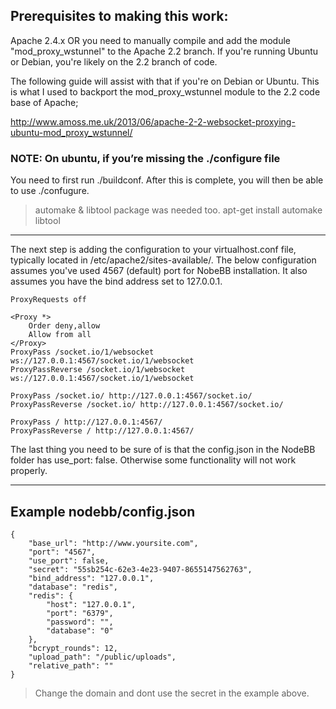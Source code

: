 ## Prerequisites to making this work:
Apache 2.4.x OR you need to manually compile and add the module "mod_proxy_wstunnel" to the Apache 2.2 branch. If you're running Ubuntu or Debian, you're likely on the 2.2 branch of code.

The following guide will assist with that if you're on Debian or Ubuntu. This is what I used to backport the mod_proxy_wstunnel module to the 2.2 code base of Apache;

http://www.amoss.me.uk/2013/06/apache-2-2-websocket-proxying-ubuntu-mod_proxy_wstunnel/

### NOTE: On ubuntu, if you’re missing the ./configure file
You need to first run ./buildconf. After this is complete, you will then be able to use ./confugure.

>automake & libtool package was needed too.
>apt-get install automake libtool

****
The next step is adding the configuration to your virtualhost.conf file, typically located in /etc/apache2/sites-available/. The below configuration assumes you've used 4567 (default) port for NobeBB installation. It also assumes you have the bind address set to 127.0.0.1.

    ProxyRequests off

    <Proxy *>
        Order deny,allow
        Allow from all
    </Proxy>
    ProxyPass /socket.io/1/websocket ws://127.0.0.1:4567/socket.io/1/websocket
    ProxyPassReverse /socket.io/1/websocket ws://127.0.0.1:4567/socket.io/1/websocket

    ProxyPass /socket.io/ http://127.0.0.1:4567/socket.io/
    ProxyPassReverse /socket.io/ http://127.0.0.1:4567/socket.io/

    ProxyPass / http://127.0.0.1:4567/
    ProxyPassReverse / http://127.0.0.1:4567/


The last thing you need to be sure of is that the config.json in the NodeBB folder has use_port: false. Otherwise some functionality will not work properly.

****
## Example nodebb/config.json

    {
        "base_url": "http://www.yoursite.com",
        "port": "4567",
        "use_port": false,
        "secret": "55sb254c-62e3-4e23-9407-8655147562763",
        "bind_address": "127.0.0.1",
        "database": "redis",
        "redis": {
            "host": "127.0.0.1",
            "port": "6379",
            "password": "",
            "database": "0"
        },
        "bcrypt_rounds": 12,
        "upload_path": "/public/uploads",
        "relative_path": ""
    }

>Change the domain and dont use the secret in the example above.